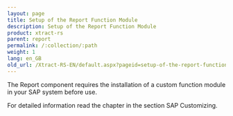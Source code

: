 ```yaml
---
layout: page
title: Setup of the Report Function Module
description: Setup of the Report Function Module
product: xtract-rs
parent: report
permalink: /:collection/:path
weight: 1
lang: en_GB
old_url: /Xtract-RS-EN/default.aspx?pageid=setup-of-the-report-function-module
---
```


The Report component requires the installation of a custom function module in your SAP system before use.

For detailed information read the chapter in the section SAP Customizing. 